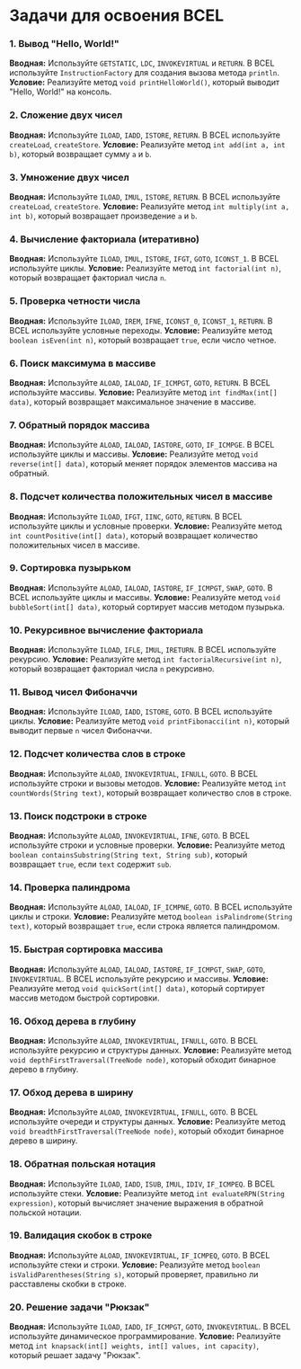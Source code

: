 # Задачи для освоения BCEL

### 1. Вывод "Hello, World!"
**Вводная:** Используйте `GETSTATIC`, `LDC`, `INVOKEVIRTUAL` и `RETURN`. В BCEL используйте `InstructionFactory` для создания вызова метода `println`.
**Условие:** Реализуйте метод `void printHelloWorld()`, который выводит "Hello, World!" на консоль.

### 2. Сложение двух чисел
**Вводная:** Используйте `ILOAD`, `IADD`, `ISTORE`, `RETURN`. В BCEL используйте `createLoad`, `createStore`.
**Условие:** Реализуйте метод `int add(int a, int b)`, который возвращает сумму `a` и `b`.

### 3. Умножение двух чисел
**Вводная:** Используйте `ILOAD`, `IMUL`, `ISTORE`, `RETURN`. В BCEL используйте `createLoad`, `createStore`.
**Условие:** Реализуйте метод `int multiply(int a, int b)`, который возвращает произведение `a` и `b`.

### 4. Вычисление факториала (итеративно)
**Вводная:** Используйте `ILOAD`, `IMUL`, `ISTORE`, `IFGT`, `GOTO`, `ICONST_1`. В BCEL используйте циклы.
**Условие:** Реализуйте метод `int factorial(int n)`, который возвращает факториал числа `n`.

### 5. Проверка четности числа
**Вводная:** Используйте `ILOAD`, `IREM`, `IFNE`, `ICONST_0`, `ICONST_1`, `RETURN`. В BCEL используйте условные переходы.
**Условие:** Реализуйте метод `boolean isEven(int n)`, который возвращает `true`, если число четное.

### 6. Поиск максимума в массиве
**Вводная:** Используйте `ALOAD`, `IALOAD`, `IF_ICMPGT`, `GOTO`, `RETURN`. В BCEL используйте массивы.
**Условие:** Реализуйте метод `int findMax(int[] data)`, который возвращает максимальное значение в массиве.

### 7. Обратный порядок массива
**Вводная:** Используйте `ALOAD`, `IALOAD`, `IASTORE`, `GOTO`, `IF_ICMPGE`. В BCEL используйте циклы и массивы.
**Условие:** Реализуйте метод `void reverse(int[] data)`, который меняет порядок элементов массива на обратный.

### 8. Подсчет количества положительных чисел в массиве
**Вводная:** Используйте `ILOAD`, `IFGT`, `IINC`, `GOTO`, `RETURN`. В BCEL используйте циклы и условные проверки.
**Условие:** Реализуйте метод `int countPositive(int[] data)`, который возвращает количество положительных чисел в массиве.

### 9. Сортировка пузырьком
**Вводная:** Используйте `ALOAD`, `IALOAD`, `IASTORE`, `IF_ICMPGT`, `SWAP`, `GOTO`. В BCEL используйте циклы и массивы.
**Условие:** Реализуйте метод `void bubbleSort(int[] data)`, который сортирует массив методом пузырька.

### 10. Рекурсивное вычисление факториала
**Вводная:** Используйте `ILOAD`, `IFLE`, `IMUL`, `IRETURN`. В BCEL используйте рекурсию.
**Условие:** Реализуйте метод `int factorialRecursive(int n)`, который возвращает факториал числа `n` рекурсивно.

### 11. Вывод чисел Фибоначчи
**Вводная:** Используйте `ILOAD`, `IADD`, `ISTORE`, `GOTO`. В BCEL используйте циклы.
**Условие:** Реализуйте метод `void printFibonacci(int n)`, который выводит первые `n` чисел Фибоначчи.

### 12. Подсчет количества слов в строке
**Вводная:** Используйте `ALOAD`, `INVOKEVIRTUAL`, `IFNULL`, `GOTO`. В BCEL используйте строки и вызовы методов.
**Условие:** Реализуйте метод `int countWords(String text)`, который возвращает количество слов в строке.

### 13. Поиск подстроки в строке
**Вводная:** Используйте `ALOAD`, `INVOKEVIRTUAL`, `IFNE`, `GOTO`. В BCEL используйте строки и условные проверки.
**Условие:** Реализуйте метод `boolean containsSubstring(String text, String sub)`, который возвращает `true`, если `text` содержит `sub`.

### 14. Проверка палиндрома
**Вводная:** Используйте `ALOAD`, `IALOAD`, `IF_ICMPNE`, `GOTO`. В BCEL используйте циклы и строки.
**Условие:** Реализуйте метод `boolean isPalindrome(String text)`, который возвращает `true`, если строка является палиндромом.

### 15. Быстрая сортировка массива
**Вводная:** Используйте `ALOAD`, `IALOAD`, `IASTORE`, `IF_ICMPGT`, `SWAP`, `GOTO`, `INVOKEVIRTUAL`. В BCEL используйте рекурсию и массивы.
**Условие:** Реализуйте метод `void quickSort(int[] data)`, который сортирует массив методом быстрой сортировки.

### 16. Обход дерева в глубину
**Вводная:** Используйте `ALOAD`, `INVOKEVIRTUAL`, `IFNULL`, `GOTO`. В BCEL используйте рекурсию и структуры данных.
**Условие:** Реализуйте метод `void depthFirstTraversal(TreeNode node)`, который обходит бинарное дерево в глубину.

### 17. Обход дерева в ширину
**Вводная:** Используйте `ALOAD`, `INVOKEVIRTUAL`, `IFNULL`, `GOTO`. В BCEL используйте очереди и структуры данных.
**Условие:** Реализуйте метод `void breadthFirstTraversal(TreeNode node)`, который обходит бинарное дерево в ширину.

### 18. Обратная польская нотация
**Вводная:** Используйте `ILOAD`, `IADD`, `ISUB`, `IMUL`, `IDIV`, `IF_ICMPEQ`. В BCEL используйте стеки.
**Условие:** Реализуйте метод `int evaluateRPN(String expression)`, который вычисляет значение выражения в обратной польской нотации.

### 19. Валидация скобок в строке
**Вводная:** Используйте `ALOAD`, `INVOKEVIRTUAL`, `IF_ICMPEQ`, `GOTO`. В BCEL используйте стеки и строки.
**Условие:** Реализуйте метод `boolean isValidParentheses(String s)`, который проверяет, правильно ли расставлены скобки в строке.

### 20. Решение задачи "Рюкзак"
**Вводная:** Используйте `ILOAD`, `IADD`, `IF_ICMPGT`, `GOTO`, `INVOKEVIRTUAL`. В BCEL используйте динамическое программирование.
**Условие:** Реализуйте метод `int knapsack(int[] weights, int[] values, int capacity)`, который решает задачу "Рюкзак".